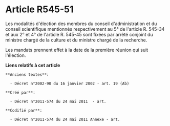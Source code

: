 # Article R545-51

Les modalités d'élection des membres du conseil d'administration et du conseil scientifique mentionnés respectivement au 5°
de l'article R. 545-34 et aux 2° et 4° de l'article R. 545-45 sont fixées par arrêté conjoint du ministre chargé de la
culture et du ministre chargé de la recherche.

Les mandats prennent effet à la date de la première réunion qui suit l'élection.

**Liens relatifs à cet article**

	**Anciens textes**:

	  - Décret n°2002-90 du 16 janvier 2002 - art. 19 (Ab)

	**Créé par**:

	  - Décret n°2011-574 du 24 mai 2011  - art.

	**Codifié par**:

	  - Décret n°2011-574 du 24 mai 2011 Annexe - art.
